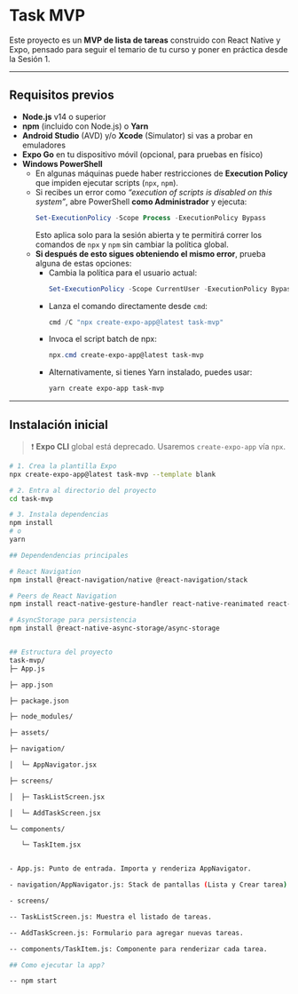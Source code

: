 # Task MVP

Este proyecto es un **MVP de lista de tareas** construido con React Native y Expo, pensado para seguir el temario de tu curso y poner en práctica desde la Sesión 1.

---

## Requisitos previos

- **Node.js** v14 o superior
- **npm** (incluido con Node.js) o **Yarn**
- **Android Studio** (AVD) y/o **Xcode** (Simulator) si vas a probar en emuladores
- **Expo Go** en tu dispositivo móvil (opcional, para pruebas en físico)
- **Windows PowerShell**
  - En algunas máquinas puede haber restricciones de **Execution Policy** que impiden ejecutar scripts (`npx`, `npm`).
  - Si recibes un error como _“execution of scripts is disabled on this system”_, abre PowerShell **como Administrador** y ejecuta:
    ```powershell
    Set-ExecutionPolicy -Scope Process -ExecutionPolicy Bypass
    ```
    Esto aplica solo para la sesión abierta y te permitirá correr los comandos de `npx` y `npm` sin cambiar la política global.
  - **Si después de esto sigues obteniendo el mismo error**, prueba alguna de estas opciones:
    - Cambia la política para el usuario actual:
      ```powershell
      Set-ExecutionPolicy -Scope CurrentUser -ExecutionPolicy Bypass -Force
      ```
    - Lanza el comando directamente desde `cmd`:
      ```powershell
      cmd /C "npx create-expo-app@latest task-mvp"
      ```
    - Invoca el script batch de npx:
      ```powershell
      npx.cmd create-expo-app@latest task-mvp
      ```
    - Alternativamente, si tienes Yarn instalado, puedes usar:
      ```bash
      yarn create expo-app task-mvp
      ```

---

## Instalación inicial

> ❗️ **Expo CLI** global está deprecado. Usaremos `create-expo-app` vía `npx`.

```bash
# 1. Crea la plantilla Expo
npx create-expo-app@latest task-mvp --template blank

# 2. Entra al directorio del proyecto
cd task-mvp

# 3. Instala dependencias
npm install
# o
yarn

## Dependendencias principales

# React Navigation
npm install @react-navigation/native @react-navigation/stack

# Peers de React Navigation
npm install react-native-gesture-handler react-native-reanimated react-native-screens react-native-safe-area-context @react-native-community/masked-view

# AsyncStorage para persistencia
npm install @react-native-async-storage/async-storage


## Estructura del proyecto
task-mvp/
├─ App.js

├─ app.json

├─ package.json

├─ node_modules/

├─ assets/

├─ navigation/

│  └─ AppNavigator.jsx

├─ screens/

│  ├─ TaskListScreen.jsx

│  └─ AddTaskScreen.jsx

└─ components/

   └─ TaskItem.jsx


- App.js: Punto de entrada. Importa y renderiza AppNavigator.

- navigation/AppNavigator.js: Stack de pantallas (Lista y Crear tarea).

- screens/

-- TaskListScreen.js: Muestra el listado de tareas.

-- AddTaskScreen.js: Formulario para agregar nuevas tareas.

-- components/TaskItem.js: Componente para renderizar cada tarea.

## Como ejecutar la app?

-- npm start
